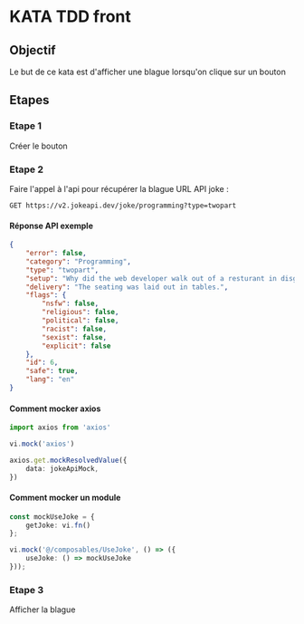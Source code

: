 # KATA TDD front

## Objectif

Le but de ce kata est d'afficher une blague lorsqu'on clique sur un bouton

## Etapes

### Etape 1

Créer le bouton

### Etape 2

Faire l'appel à l'api pour récupérer la blague
URL API joke : 
```
GET https://v2.jokeapi.dev/joke/programming?type=twopart
```
#### Réponse API exemple
```JSON
{
    "error": false,
    "category": "Programming",
    "type": "twopart",
    "setup": "Why did the web developer walk out of a resturant in disgust?",
    "delivery": "The seating was laid out in tables.",
    "flags": {
        "nsfw": false,
        "religious": false,
        "political": false,
        "racist": false,
        "sexist": false,
        "explicit": false
    },
    "id": 6,
    "safe": true,
    "lang": "en"
}
```
#### Comment mocker axios
```ts
import axios from 'axios'

vi.mock('axios')

axios.get.mockResolvedValue({
    data: jokeApiMock,
})
```

#### Comment mocker un module
```ts
const mockUseJoke = {
    getJoke: vi.fn()
};

vi.mock('@/composables/UseJoke', () => ({
    useJoke: () => mockUseJoke
}));
```

### Etape 3

Afficher la blague
